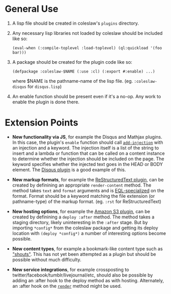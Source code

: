 # General Use

1. A lisp file should be created in coleslaw's ```plugins``` directory.
2. Any necessary lisp libraries not loaded by coleslaw should be included like so:

    ```(eval-when (:compile-toplevel :load-toplevel) (ql:quickload '(foo bar)))```

3. A package should be created for the plugin code like so:

    ```(defpackage :coleslaw-$NAME (:use :cl) (:export #:enable) ...)```

    where $NAME is the pathname-name of the lisp file. (eg. `:coleslaw-disqus` for `disqus.lisp`)
4. An enable function should be present even if it's a no-op. Any work to enable the plugin is done there.


# Extension Points

* **New functionality via JS**, for example the Disqus and Mathjax plugins. In this case, the plugin's `enable` function should call [`add-injection`](http://redlinernotes.com/docs/coleslaw.html#add-injection_func) with an injection and a keyword. The injection itself is a list of the string to insert and a lambda or function that can be called on a content instance to determine whether the injection should be included on the page. The keyword specifies whether the injected text goes in the HEAD or BODY element. The [Disqus plugin](http://github.com/redline6561/coleslaw/blob/master/plugins/disqus.lisp) is a good example of this.

* **New markup formats**, for example the [ReStructuredText plugin](http://github.com/redline6561/coleslaw/blob/master/plugins/rst.lisp), can be created by definining an appropriate `render-content` method. The method takes `text` and `format` arguments and is [EQL-specialized](http://www.gigamonkeys.com/book/object-reorientation-generic-functions.html#defmethod) on the format. Format should be a keyword matching the file extension (or pathname-type) of the markup format. (eg. `:rst` for ReStructuredText)

* **New hosting options**, for example the [Amazon S3 plugin](http://github.com/redline6561/coleslaw/blob/master/plugins/s3.lisp), can be created by definining a `deploy :after` method. The method takes a staging directory, likely uninteresting in the `:after` stage. But by importing `*config*` from the coleslaw package and getting its deploy location with `(deploy *config*)` a number of interesting options become possible.

* **New content types**, for example a bookmark-like content type such as ["shouts"](http://paste.lisp.org/display/134453). This has not yet been attempted as a plugin but should be possible without much difficulty.

* **New service integrations**, for example crossposting to twitter/facebook/tumblr/livejournal/etc, should also be possible by adding an :after hook to the deploy method as with hosting. Alternately, an :after hook on the [`render`](http://redlinernotes.com/docs/coleslaw.html#render_func) method might be used.
